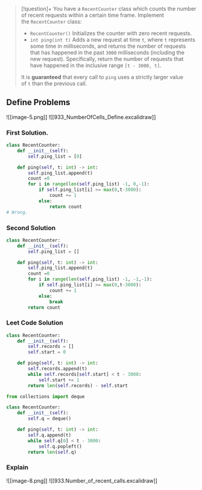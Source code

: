 > [!question]+
> You have a `RecentCounter` class which counts the number of recent requests within a certain time frame.
> Implement the `RecentCounter` class:
> - `RecentCounter()` Initializes the counter with zero recent requests.
> - `int ping(int t)` Adds a new request at time `t`, where `t` represents some time in milliseconds, and returns the number of requests that has happened in the past `3000` milliseconds (including the new request). Specifically, return the number of requests that have happened in the inclusive range `[t - 3000, t]`.
> 
> It is **guaranteed** that every call to `ping` uses a strictly larger value of `t` than the previous call.

## Define Problems
![[image-5.png]]
![[933_NumberOfCells_Define.excalidraw]]

### First Solution.
```python
class RecentCounter:
    def __init__(self):
        self.ping_list = [0]

    def ping(self, t: int) -> int:
        self.ping_list.append(t)
        count =0
        for i in range(len(self.ping_list) -1, 0,-1):
            if self.ping_list[i] >= max(0,t-3000):
                count += 1
            else:
		        return count
# Wrong.
```

### Second Solution
```python
class RecentCounter:
    def __init__(self):
        self.ping_list = []

    def ping(self, t: int) -> int:
        self.ping_list.append(t)
        count =0
        for i in range(len(self.ping_list) -1, -1,-1):
            if self.ping_list[i] >= max(0,t-3000):
                count += 1
            else:
                break
        return count
```

### Leet Code Solution
```python
class RecentCounter:
    def __init__(self):
        self.records = []
        self.start = 0

    def ping(self, t: int) -> int:
        self.records.append(t)
        while self.records[self.start] < t - 3000:
            self.start += 1
        return len(self.records) - self.start
```

```python
from collections import deque

class RecentCounter:
    def __init__(self):
        self.q = deque()

    def ping(self, t: int) -> int:
        self.q.append(t)
        while self.q[0] < t - 3000:
            self.q.popleft()
        return len(self.q)

```

### Explain
![[image-8.png]]
![[933.Number_of_recent_calls.excalidraw]]